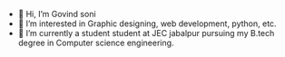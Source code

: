 - 👋 Hi, I’m Govind soni
- 👀 I’m interested in Graphic designing, web development, python, etc.
- 🌱 I’m currently a student student at JEC jabalpur pursuing my B.tech degree in Computer science engineering.

<!---
govind2002soni/govind2002soni is a ✨ special ✨ repository because its `README.md` (this file) appears on your GitHub profile.
You can click the Preview link to take a look at your changes.
--->
